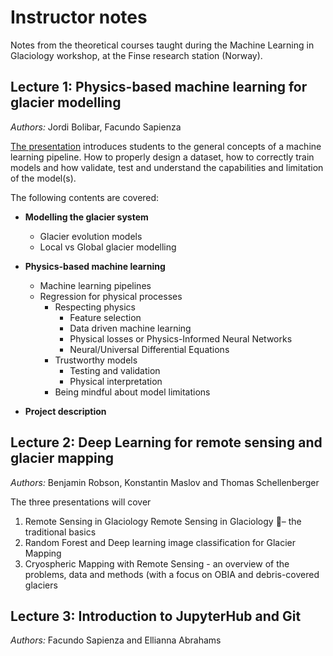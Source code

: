 # Instructor notes

Notes from the theoretical courses taught during the Machine Learning in Glaciology workshop, at the Finse research station (Norway).

## Lecture 1: Physics-based machine learning for glacier modelling

*Authors:* Jordi Bolibar, Facundo Sapienza

[The presentation](https://github.com/Machine-Learning-in-Glaciology-Workshop/Mass_Balance_ML_modelling/raw/main/Presentation_PhysicsBased_ML_Glaciology.pptx)
introduces students to the general concepts of a machine learning pipeline. How to properly design a dataset, how to correctly
train models and how validate, test and understand the capabilities and limitation of the model(s). 

The following contents are covered:

- **Modelling the glacier system**
  - Glacier evolution models
  - Local vs Global glacier modelling
  
- **Physics-based machine learning**
  - Machine learning pipelines
  - Regression for physical processes
    - Respecting physics
      - Feature selection
      - Data driven machine learning
      - Physical losses or Physics-Informed Neural Networks
      - Neural/Universal Differential Equations
    - Trustworthy models
      - Testing and validation
      - Physical interpretation
    - Being mindful about model limitations
- **Project description**

## Lecture 2: Deep Learning for remote sensing and glacier mapping

*Authors:* Benjamin Robson, Konstantin Maslov and Thomas Schellenberger

The three presentations will cover 
1. Remote Sensing in Glaciology Remote Sensing in Glaciology – the traditional basics
2. Random Forest and Deep learning image classification for Glacier Mapping
3. Cryospheric Mapping with Remote Sensing - an overview of the problems, data and methods (with a focus on OBIA and debris-covered glaciers


## Lecture 3: Introduction to JupyterHub and Git

*Authors:* Facundo Sapienza and Ellianna Abrahams
